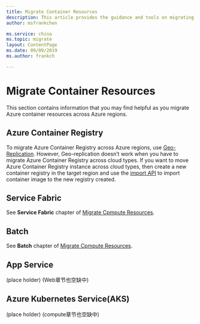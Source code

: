 ```yaml
---
title: Migrate Container Resources
description: This article provides the guidance and tools on migrating container resources.
author: msfrankchen

ms.service: china 
ms.topic: migrate
layout: ContentPage 
ms.date: 09/09/2019
ms.author: frankch

---
```



# Migrate Container Resources
This section contains information that you may find helpful as you migrate Azure container resources across Azure regions.

## Azure Container Registry

To migrate Azure Container Registry across Azure regions, use [Geo-Replication](https://docs.azure.cn/zh-cn/container-registry/container-registry-geo-replication). However, Geo-replication doesn’t work when you have to migrate Azure Container Registry across cloud types. If you want to move Azure Container Registry instance across cloud types, then create a new container registry in the target region and use the [import API](https://docs.azure.cn/container-registry/container-registry-import-images) to import container image to the new registry created.


## Service Fabric

See **Service Fabric** chapter of [Migrate Cpmpute Resources](./china-migration-guidance-compute.md).

## Batch

See **Batch** chapter of [Migrate Cpmpute Resources](./china-migration-guidance-compute.md).

## App Service
(place holder)
(Web章节也空缺中)

## Azure Kubernetes Service(AKS)
(place holder)
(compute章节也空缺中)
